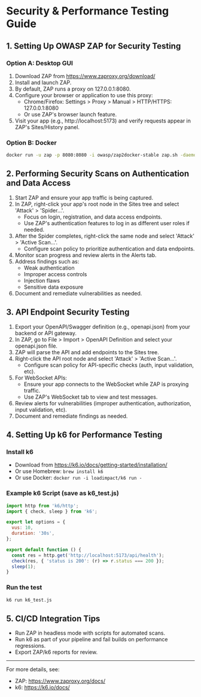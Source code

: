 # Security & Performance Testing Guide

## 1. Setting Up OWASP ZAP for Security Testing

### Option A: Desktop GUI
1. Download ZAP from https://www.zaproxy.org/download/
2. Install and launch ZAP.
3. By default, ZAP runs a proxy on 127.0.0.1:8080.
4. Configure your browser or application to use this proxy:
   - Chrome/Firefox: Settings > Proxy > Manual > HTTP/HTTPS: 127.0.0.1:8080
   - Or use ZAP's browser launch feature.
5. Visit your app (e.g., http://localhost:5173) and verify requests appear in ZAP's Sites/History panel.

### Option B: Docker
```sh
docker run -u zap -p 8080:8080 -i owasp/zap2docker-stable zap.sh -daemon -port 8080 -host 0.0.0.0
```

## 2. Performing Security Scans on Authentication and Data Access

1. Start ZAP and ensure your app traffic is being captured.
2. In ZAP, right-click your app's root node in the Sites tree and select 'Attack' > 'Spider...'.
   - Focus on login, registration, and data access endpoints.
   - Use ZAP's authentication features to log in as different user roles if needed.
3. After the Spider completes, right-click the same node and select 'Attack' > 'Active Scan...'.
   - Configure scan policy to prioritize authentication and data endpoints.
4. Monitor scan progress and review alerts in the Alerts tab.
5. Address findings such as:
   - Weak authentication
   - Improper access controls
   - Injection flaws
   - Sensitive data exposure
6. Document and remediate vulnerabilities as needed.

## 3. API Endpoint Security Testing

1. Export your OpenAPI/Swagger definition (e.g., openapi.json) from your backend or API gateway.
2. In ZAP, go to File > Import > OpenAPI Definition and select your openapi.json file.
3. ZAP will parse the API and add endpoints to the Sites tree.
4. Right-click the API root node and select 'Attack' > 'Active Scan...'.
   - Configure scan policy for API-specific checks (auth, input validation, etc).
5. For WebSocket APIs:
   - Ensure your app connects to the WebSocket while ZAP is proxying traffic.
   - Use ZAP's WebSocket tab to view and test messages.
6. Review alerts for vulnerabilities (improper authentication, authorization, input validation, etc).
7. Document and remediate findings as needed.

## 4. Setting Up k6 for Performance Testing

### Install k6
- Download from https://k6.io/docs/getting-started/installation/
- Or use Homebrew: `brew install k6`
- Or use Docker: `docker run -i loadimpact/k6 run -`

### Example k6 Script (save as k6_test.js)
```js
import http from 'k6/http';
import { check, sleep } from 'k6';

export let options = {
  vus: 10,
  duration: '30s',
};

export default function () {
  const res = http.get('http://localhost:5173/api/health');
  check(res, { 'status is 200': (r) => r.status === 200 });
  sleep(1);
}
```

### Run the test
```sh
k6 run k6_test.js
```

## 5. CI/CD Integration Tips
- Run ZAP in headless mode with scripts for automated scans.
- Run k6 as part of your pipeline and fail builds on performance regressions.
- Export ZAP/k6 reports for review.

---
For more details, see:
- ZAP: https://www.zaproxy.org/docs/
- k6: https://k6.io/docs/ 